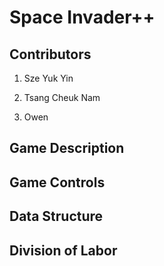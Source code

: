 # Space Invader++

## Contributors

1. Sze Yuk Yin

2. Tsang Cheuk Nam

3. Owen

## Game Description

## Game Controls

## Data Structure

## Division of Labor
